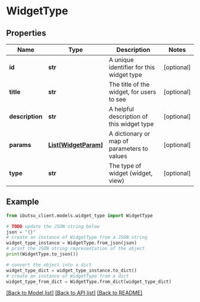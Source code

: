 # WidgetType


## Properties

Name | Type | Description | Notes
------------ | ------------- | ------------- | -------------
**id** | **str** | A unique identifier for this widget type | [optional] 
**title** | **str** | The title of the widget, for users to see | [optional] 
**description** | **str** | A helpful description of this widget type | [optional] 
**params** | [**List[WidgetParam]**](WidgetParam.md) | A dictionary or map of parameters to values | [optional] 
**type** | **str** | The type of widget (widget, view) | [optional] 

## Example

```python
from ibutsu_client.models.widget_type import WidgetType

# TODO update the JSON string below
json = "{}"
# create an instance of WidgetType from a JSON string
widget_type_instance = WidgetType.from_json(json)
# print the JSON string representation of the object
print(WidgetType.to_json())

# convert the object into a dict
widget_type_dict = widget_type_instance.to_dict()
# create an instance of WidgetType from a dict
widget_type_from_dict = WidgetType.from_dict(widget_type_dict)
```
[[Back to Model list]](../README.md#documentation-for-models) [[Back to API list]](../README.md#documentation-for-api-endpoints) [[Back to README]](../README.md)


